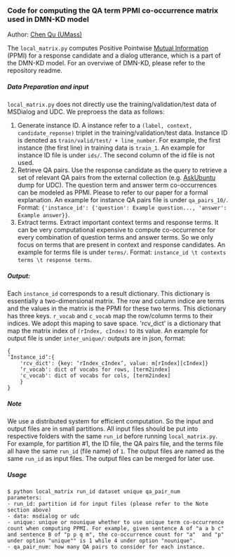 ### Code for computing the QA term PPMI co-occurrence matrix used in DMN-KD model
Author: [Chen Qu (UMass)](https://chenqu.me/)

The ```local_matrix.py``` computes Positive Pointwise [Mutual Information](https://en.wikipedia.org/wiki/Mutual_information) (PPMI) for a response candidate and a dialog utterance, which is a part of the DMN-KD model. For an overviwe of DMN-KD, please refer to the repository readme.

##### Data Preparation and input
```local_matrix.py``` does not directly use the training/validation/test data of MSDialog and UDC. We preproess the data as follows:
1. Generate instance ID. A instance refer to a ```(label, context, candidate_reponse)``` triplet in the training/validation/test data. Instance ID is denoted as ```train/valid/test/ + line_number```. For example, the first instance (the first line) in training data is ```train_1```. An example for instance ID file is under ```ids/```. The second column of the id file is not used.
2. Retrieve QA pairs. Use the response candidate as the query to retrieve a set of relevant QA pairs from the external collection (e.g. [AskUbuntu](https://askubuntu.com/) dump for UDC). The question term and answer term co-occurrences can be modeled as PPMI. Please to refer to our paper for a formal explanation. An example for instance QA pairs file is under ```qa_pairs_10/```. Format: ```{'instance_id': {'question': Example question..., 'answer': Example answer}}```.
3. Extract terms. Extract important context terms and response terms. It can be very computational expensive to compute co-occurrence for every combination of question terms and answer terms. So we only focus on terms that are present in context and response candidates. An example for terms file is under ```terms/```. Format: ```instance_id \t contexts terms \t response terms```.

##### Output:
Each ```instance_id``` corresponds to a result dictionary. This dictionary is essentially a two-dimensional matrix. The row and column indice are terms and the values in the matrix is the PPMI for these two terms.  This dictionary has three keys. ```r_vocab``` and ```c_vocab``` map the row/column terms to their indices. We adopt this maping to save space. 'rcv_dict' is a dictionary that map the matrix index of ```(rIndex, cIndex)``` to its value. An example for output file is under
```inter_unique/```: outputs are in json, format: 
```
{
‘Instance_id’:{
	'rcv_dict': {key: ‘rIndex_cIndex’, value: m[rIndex][cIndex]}
	‘r_vocab': dict of vocabs for rows, [term2index]
	'c_vocab': dict of vocabs for cols, [term2index]
	}
}
```
##### Note
We use a distributed system for efficient computation. So the input and output files are in small partitions. All input files should be put into respective folders with the same ```run_id``` before running ```local_matrix.py```. For example, for partition #1, the ID file, the QA pairs file, and the terms file all have the same ```run_id``` (file name) of ```1```. The output files are named as the same ```run_id``` as input files. The output files can be merged for later use.

##### Usage
```
$ python local_matrix run_id dataset unique qa_pair_num
parameters:
- run_id: partition id for input files (please refer to the Note section above)
- data: msdialog or udc
- unique: unique or nounique whether to use unique term co-occurrence count when computing PPMI. For example, given sentence A of "a a b c" and sentence B of "p p q m", the co-occurrence count for "a"  and "p" under option "unique"" is 1 while 4 under option "nounique".
- qa_pair_num: how many QA pairs to consider for each instance.
```
